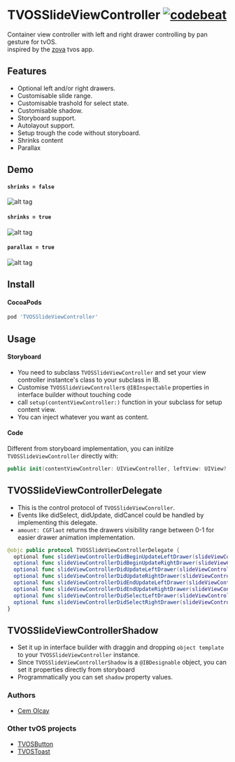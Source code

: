 TVOSSlideViewController [![codebeat](https://codebeat.co/badges/b7da83af-41da-4ab3-89d9-6a376136cdb8)](https://codebeat.co/projects/github-com-movielala-tvosslideviewcontroller)
===

Container view controller with left and right drawer controlling by pan gesture for tvOS.  
inspired by the [zova](http://get.zova.com/) tvos app.

Features
----

* Optional left and/or right drawers.
* Customisable slide range.
* Customisable trashold for select state.
* Customisable shadow.
* Storyboard support.
* Autolayout support.
* Setup trough the code without storyboard.
* Shrinks content
* Parallax

Demo
----

#### `shrinks = false`

![alt tag](https://raw.githubusercontent.com/movielala/TVOSSlideViewController/master/demo.gif)

#### `shrinks = true`

![alt tag](https://raw.githubusercontent.com/movielala/TVOSSlideViewController/master/shrink.gif)

#### `parallax = true`

![alt tag](https://raw.githubusercontent.com/movielala/TVOSSlideViewController/master/parallax.gif)

Install
----

#### CocoaPods

``` ruby
pod 'TVOSSlideViewController'
```

Usage
----

#### Storyboard

* You need to subclass `TVOSSlideViewController` and set your view controller instantce's class to your subclass in IB.
* Customise `TVOSSlideViewController`s `@IBInspectable` properties in interface builder without touching code
* call `setup(contentViewController:)` function in your subclass for setup content view.
* You can inject whatever you want as content.

#### Code

Different from storyboard implementation, you can initilze `TVOSSlideViewController` directly with:

``` swift
public init(contentViewController: UIViewController, leftView: UIView?, rightView: UIView?)
```

TVOSSlideViewControllerDelegate
----

* This is the control protocol of `TVOSSlideViewConroller`.
* Events like didSelect, didUpdate, didCancel could be handled by implementing this delegate.
* `amount: CGFlaot` returns the drawers visibility range between 0-1 for easier drawer animation implementation.

``` swift
@objc public protocol TVOSSlideViewControllerDelegate {
  optional func slideViewControllerDidBeginUpdateLeftDrawer(slideViewController: TVOSSlideViewController)
  optional func slideViewControllerDidBeginUpdateRightDrawer(slideViewController: TVOSSlideViewController)
  optional func slideViewControllerDidUpdateLeftDrawer(slideViewController: TVOSSlideViewController, amount: CGFloat)
  optional func slideViewControllerDidUpdateRightDrawer(slideViewController: TVOSSlideViewController, amount: CGFloat)
  optional func slideViewControllerDidEndUpdateLeftDrawer(slideViewController: TVOSSlideViewController, amount: CGFloat)
  optional func slideViewControllerDidEndUpdateRightDrawer(slideViewController: TVOSSlideViewController, amount: CGFloat)
  optional func slideViewControllerDidSelectLeftDrawer(slideViewController: TVOSSlideViewController)
  optional func slideViewControllerDidSelectRightDrawer(slideViewController: TVOSSlideViewController)
}
```

TVOSSlideViewControllerShadow
----

* Set it up in interface builder with draggin and dropping `object template` to your `TVOSSlideViewController` instance.
* Since `TVOSSlideViewControllerShadow` is a `@IBDesignable` object, you can set it properties directly from storyboard
* Programmatically you can set `shadow` property values.

### Authors
* [Cem Olcay](https://github.com/cemolcay)

### Other tvOS projects
* [TVOSButton](https://github.com/movielala/TVOSButton)
* [TVOSToast](https://github.com/movielala/TVOSToast)
